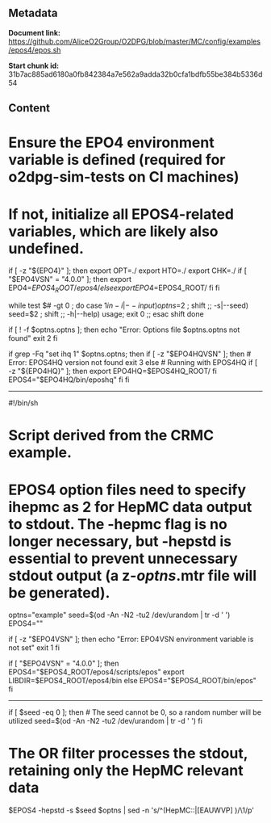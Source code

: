 ## Metadata

**Document link:** https://github.com/AliceO2Group/O2DPG/blob/master/MC/config/examples/epos4/epos.sh

**Start chunk id:** 31b7ac885ad6180a0fb842384a7e562a9adda32b0cfa1bdfb55be384b5336d54

## Content

# Ensure the EPO4 environment variable is defined (required for o2dpg-sim-tests on CI machines)
# If not, initialize all EPOS4-related variables, which are likely also undefined.
if [ -z "${EPO4}" ]; then
    export OPT=./
    export HTO=./
    export CHK=./
    if [ "$EPO4VSN" = "4.0.0" ]; then
        export EPO4=$EPOS4_ROOT/epos4/
    else
        export EPO4=$EPOS4_ROOT/
    fi
fi

while test $# -gt 0 ; do
    case $1 in
        -i|--input)   optns=$2 ; shift ;;
        -s|--seed)    seed=$2 ; shift ;;
        -h|--help) usage; exit 0 ;;
    esac
    shift
done

if [ ! -f $optns.optns ]; then
    echo "Error: Options file $optns.optns not found"
    exit 2
fi

if grep -Fq "set ihq 1" $optns.optns; then
    if [ -z "$EPO4HQVSN" ]; then
        # Error: EPOS4HQ version not found
        exit 3
    else
        # Running with EPOS4HQ
        if [ -z "${EPO4HQ}" ]; then
            export EPO4HQ=$EPOS4HQ_ROOT/
        fi
        EPOS4="$EPO4HQ/bin/eposhq"
    fi
fi

---

#!/bin/sh
# Script derived from the CRMC example.
# EPOS4 option files need to specify ihepmc as 2 for HepMC data output to stdout. The -hepmc flag is no longer necessary, but -hepstd is essential to prevent unnecessary stdout output (a z-*optns*.mtr file will be generated).

optns="example"
seed=$(od -An -N2 -tu2 /dev/urandom | tr -d ' ')
EPOS4=""

if [ -z "$EPO4VSN" ]; then
    echo "Error: EPO4VSN environment variable is not set"
    exit 1
fi

if [ "$EPO4VSN" = "4.0.0" ]; then
    EPOS4="$EPOS4_ROOT/epos4/scripts/epos"
    export LIBDIR=$EPOS4_ROOT/epos4/bin
else
    EPOS4="$EPOS4_ROOT/bin/epos"
fi

---

if [ $seed -eq 0 ]; then
    # The seed cannot be 0, so a random number will be utilized
    seed=$(od -An -N2 -tu2 /dev/urandom | tr -d ' ')
fi

# The OR filter processes the stdout, retaining only the HepMC relevant data
$EPOS4 -hepstd -s $seed $optns | sed -n 's/^\(HepMC::\|[EAUWVP] \)/\1/p'